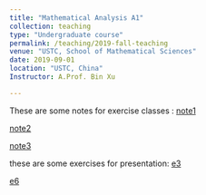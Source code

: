 ```yaml
---
title: "Mathematical Analysis A1"
collection: teaching
type: "Undergraduate course"
permalink: /teaching/2019-fall-teaching
venue: "USTC, School of Mathematical Sciences"
date: 2019-09-01
location: "USTC, China"
Instructor: A.Prof. Bin Xu

---
```

These are some notes for exercise classes :
[note1](https://Toxins.github.io/pdfs/第一次习题课.pdf)

[note2](https://Toxins.github.io/pdfs/习题课讲义.pdf)

[note3](https://Toxins.github.io/pdfs/习题课.pdf)


these are some exercises for presentation:
[e3](https://Toxins.github.io/pdfs/excercise3.2.pdf)

[e6](https://Toxins.github.io/pdfs/exercise6.1.pdf)

